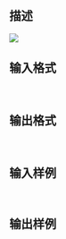 ## 描述

<img border=0 src=http://60.191.162.158:8080/JudgeOnline/images/tsinghua/NO5/5_10.jpg>

## 输入格式

 

## 输出格式

 

## 输入样例

```plaintext
 
```

## 输出样例

```plaintext
 
```



 



 

